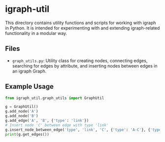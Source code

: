 # igraph-util

This directory contains utility functions and scripts for working with igraph in Python. It is intended for experimenting with and extending igraph-related functionality in a modular way.

## Files

- `graph_utils.py`: Utility class for creating nodes, connecting edges, searching for edges by attribute, and inserting nodes between edges in an igraph Graph.

## Example Usage

```python
from igraph_util.graph_utils import GraphUtil

g = GraphUtil()
g.add_node('A')
g.add_node('B')
g.add_edge('A', 'B', {'type': 'link'})
# Insert node 'C' between edge with type 'link'
g.insert_node_between_edge('type', 'link', 'C', {'type': 'A-C'}, {'type': 'C-B'})
print(g.get_edges())
``` 